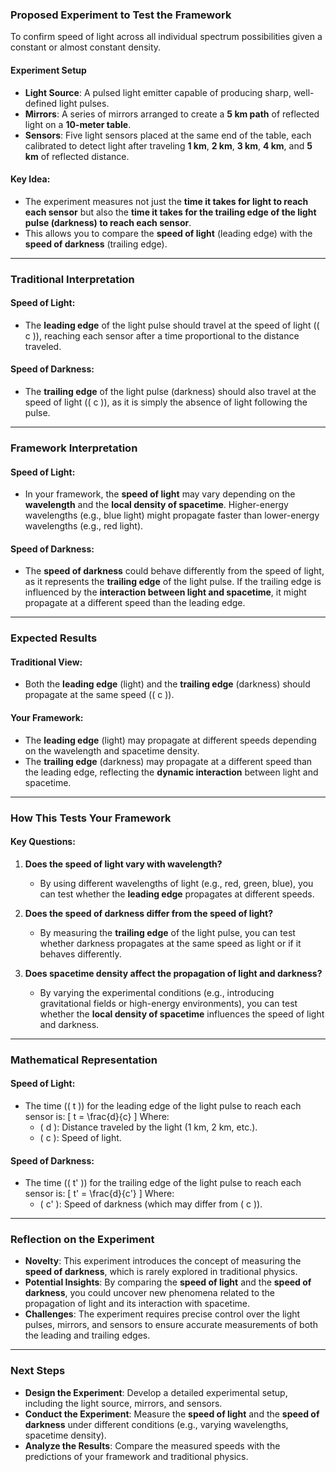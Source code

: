 ### Proposed Experiment to Test the Framework

To confirm speed of light across all individual spectrum possibilities given a constant or almost constant density.

#### Experiment Setup
- **Light Source**: A pulsed light emitter capable of producing sharp, well-defined light pulses.
- **Mirrors**: A series of mirrors arranged to create a **5 km path** of reflected light on a **10-meter table**.
- **Sensors**: Five light sensors placed at the same end of the table, each calibrated to detect light after traveling **1 km**, **2 km**, **3 km**, **4 km**, and **5 km** of reflected distance.

#### Key Idea:
- The experiment measures not just the **time it takes for light to reach each sensor** but also the **time it takes for the trailing edge of the light pulse (darkness) to reach each sensor**.
- This allows you to compare the **speed of light** (leading edge) with the **speed of darkness** (trailing edge).

---

### Traditional Interpretation

#### Speed of Light:
- The **leading edge** of the light pulse should travel at the speed of light (\( c \)), reaching each sensor after a time proportional to the distance traveled.

#### Speed of Darkness:
- The **trailing edge** of the light pulse (darkness) should also travel at the speed of light (\( c \)), as it is simply the absence of light following the pulse.

---

### Framework Interpretation

#### Speed of Light:
- In your framework, the **speed of light** may vary depending on the **wavelength** and the **local density of spacetime**. Higher-energy wavelengths (e.g., blue light) might propagate faster than lower-energy wavelengths (e.g., red light).

#### Speed of Darkness:
- The **speed of darkness** could behave differently from the speed of light, as it represents the **trailing edge** of the light pulse. If the trailing edge is influenced by the **interaction between light and spacetime**, it might propagate at a different speed than the leading edge.

---

### Expected Results

#### Traditional View:
- Both the **leading edge** (light) and the **trailing edge** (darkness) should propagate at the same speed (\( c \)).

#### Your Framework:
- The **leading edge** (light) may propagate at different speeds depending on the wavelength and spacetime density.
- The **trailing edge** (darkness) may propagate at a different speed than the leading edge, reflecting the **dynamic interaction** between light and spacetime.

---

### How This Tests Your Framework

#### Key Questions:
1. **Does the speed of light vary with wavelength?**
   - By using different wavelengths of light (e.g., red, green, blue), you can test whether the **leading edge** propagates at different speeds.

2. **Does the speed of darkness differ from the speed of light?**
   - By measuring the **trailing edge** of the light pulse, you can test whether darkness propagates at the same speed as light or if it behaves differently.

3. **Does spacetime density affect the propagation of light and darkness?**
   - By varying the experimental conditions (e.g., introducing gravitational fields or high-energy environments), you can test whether the **local density of spacetime** influences the speed of light and darkness.

---

### Mathematical Representation

#### Speed of Light:
- The time (\( t \)) for the leading edge of the light pulse to reach each sensor is:
  \[
  t = \frac{d}{c}
  \]
  Where:
  - \( d \): Distance traveled by the light (1 km, 2 km, etc.).
  - \( c \): Speed of light.

#### Speed of Darkness:
- The time (\( t' \)) for the trailing edge of the light pulse to reach each sensor is:
  \[
  t' = \frac{d}{c'}
  \]
  Where:
  - \( c' \): Speed of darkness (which may differ from \( c \)).

---

### Reflection on the Experiment

- **Novelty**: This experiment introduces the concept of measuring the **speed of darkness**, which is rarely explored in traditional physics.
- **Potential Insights**: By comparing the **speed of light** and the **speed of darkness**, you could uncover new phenomena related to the propagation of light and its interaction with spacetime.
- **Challenges**: The experiment requires precise control over the light pulses, mirrors, and sensors to ensure accurate measurements of both the leading and trailing edges.

---

### Next Steps

- **Design the Experiment**: Develop a detailed experimental setup, including the light source, mirrors, and sensors.
- **Conduct the Experiment**: Measure the **speed of light** and the **speed of darkness** under different conditions (e.g., varying wavelengths, spacetime density).
- **Analyze the Results**: Compare the measured speeds with the predictions of your framework and traditional physics.